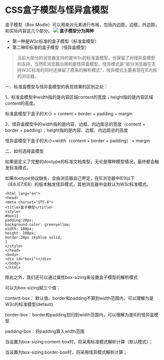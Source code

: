 # CSS盒子模型与怪异盒模型
盒子模型（Box Modle）可以用来对元素进行布局，包括内边距，边框，外边距，和实际内容这几个部分。
![](https://img2018.cnblogs.com/blog/1691302/201907/1691302-20190716102838609-184623210.jpg)
**盒子模型分为两种** 
* 第一种是W3c标准的盒子模型（标准盒模型）
* 第二种IE标准的盒子模型（怪异盒模型）

> 当前大部分的浏览器支持的是W3c的标准盒模型，也保留了对怪异盒模型的支持，当然IE浏览器沿用的是怪异盒模型。怪异模式是“部分浏览器在支持W3C标准的同时还保留了原来的解析模式”，怪异模式主要表现在IE内核的浏览器。

 一、标准盒模型与怪异盒模型的表现效果的区别之处：

1、标准盒模型中width指的是内容区域content的宽度；height指的是内容区域content的高度。

标准盒模型下盒子的大小  = content + border + padding + margin



 2、怪异盒模型中的width指的是内容、边框、内边距总的宽度（content + border + padding）；height指的是内容、边框、内边距总的高度

怪异盒模型下盒子的大小=width（content + border + padding） + margin


 二、如何选择盒模型

如果是定义了完整的doctype的标准文档类型，无论是哪种模型情况，最终都会触发标准模式，

如果doctype协议缺失，会由浏览器自己界定，在IE浏览器中IE9以下（IE6.IE7.IE8）的版本触发怪异模式，其他浏览器中会默认为W3c标准模式。



```<!DOCTYPE html>
<html lang="en">
<head>
<meta charset="UTF-8">
<title>盒子模型</title>
<style>
#box1{
padding:20px;
background-color: greenyellow;
width: 100px;
height: 100px;
border:20px skyblue solid;
}
</style>
</head>
<body>
<div id="box1"></div>
</body>
</html>
```




除此之外，我们还可以通过属性box-sizing来设置盒子模型的解析模式

可以为box-sizing赋三个值：

content-box： 默认值，border和padding不算到width范围内，可以理解为是W3c的标准模型(default)

border-box：border和padding划归到width范围内，可以理解为是IE的怪异盒模型

padding-box：将padding算入width范围

当设置为box-sizing:content-box时，将采用标准模式解析计算（默认模式）；

当设置为box-sizing:border-box时，将采用怪异模式解析计算；


